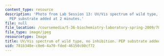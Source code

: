 ```yaml
---
content_type: resource
description: 'Photo from Lab Session 13: UV/Vis spectrum of wild type, no inhibition.
  PEP substrate added at 2 minutes.'
file: null
file_location: /coursemedia/5-36-biochemistry-laboratory-spring-2009/781b348ec0e64a70fded46150c00cf72_Lab13_3.jpg
file_type: image/jpeg
resourcetype: Image
title: UV/Vis spectrum of wild type, no inhibition. PEP substrate added at 2 minutes
uid: 781b348e-c0e6-4a70-fded-46150c00cf72
---
```

